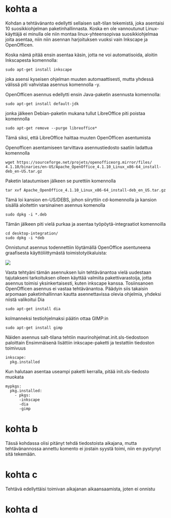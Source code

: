 # kohta a

Kohdan a tehtävänanto edellytti sellaisen salt-tilan tekemistä, joka 
asentaisi 10 suosikkiohjelman paketinhallinnasta. Koska en ole vannoutunut Linux-käyttäjä
ei minulla ole niin montaa linux-yhteensopivaa suosikkiohjelmaa joita asentaa, niin 
niin asennan harjoituksen vuoksi vain Inkscape ja OpenOfficen.

Koska nämä pitää ensin asentaa käsin, jotta ne voi automatisoida, aloitin Inkscapesta 
komennolla:

	sudo apt-get install inkscape
	
joka asensi kyseisen ohjelman muuten automaattisesti, mutta yhdessä välissä piti 
vahvistaa asennus komennolla -y.

OpenOfficen asennus edellytti ensin Java-paketin asennusta komennolla:

	sudo apt-get install default-jdk
	
jonka jälkeen Debian-paketin mukana tullut LibreOffice piti poistaa komennolla 

	sudo apt-get remove --purge libreoffice*
	
Tämä siksi, että LibreOffice haittaa muuten OpenOfficen asentumista

Openofficen asentamiseen tarvittava asennustiedosto saatiin ladattua komennolla

	wget https://sourceforge.net/projets/openofficeorg.mirror/files/
	4.1.10/binaries/en-US/Apache_OpenOffice_4.1.10_Linux_x86-64_install-deb_en-US.tar.gz

Paketin latautumisen jälkeen se purettiin komennolla

	tar xvf Apache_OpenOffice_4.1.10_Linux_x86-64_install-deb_en_US.tar.gz

Tämä loi kansion en-US/DEBS, johon siiryttiin cd-komennolla ja kansion sisällä
aloitettin varsinainen asennus komenolla 

	sudo dpkg -i *.deb

Tämän jälkeen piti vielä purkaa ja asentaa työpöytä-integraatiot komennoilla

	cd desktop-integration/
	sudo dpkg -i *deb

Onnistunut asennus todennettiin löytämällä OpenOffice asentuneena graafisesta
käyttöliittymästä toimistotyökaluista:

![](https://github.com/BGO792/Palvelintenhallinta/blob/main/kuvat/kuvaopenoffice.png)

Vasta tehtyäni tämän asennuksen luin tehtävänantoa vielä uudestaan tajutakseni
tarkoituksen olleen käyttää valmiita pakettivarastoija, jotta asennus toimisi
yksinkertaisesti, kuten inkscape kanssa. Tosiinsanoen OpenOfficen asennus ei vastaa
tehtävänantoa. Päädyin siis takaisin arpomaan paketinhallinnan kautta asennettavissa
olevia ohjelmia, yhdeksi niistä valikoitui Dia

	sudo apt-get install dia
	
kolmanneksi testiohjelmaksi päätin ottaa GIMP:in

	sudo apt-get install gimp

Näiden asennus salt-tilana tehtiin maurinohjelmat.init.sls-tiedostoon paloittain
Ensimmäisenä lisättiin inkscape-paketti ja testattiin tiedoston toimivuus

	inkscape:
	  pkg.installed

Kun halutaan asentaa useampi paketti kerralla, pitää init.sls-tiedosto muokata 

	mypkgs:
	  pkg.installed:
	    - pkgs:
	      -inkscape
	      -dia
	      -gimp

# kohta b

Tässä kohdassa olisi pitänyt tehdä tiedostoista aikajana, mutta tehtävänannossa 
annettu komento ei jostain syystä toimi, niin en pystynyt sitä tekemään.

# kohta c

Tehtävä edellyttäisi toimivan aikajanan aikaansaamista, joten ei onnistu

# kohta d

